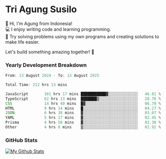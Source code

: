 # Tri Agung Susilo

👋 Hi, I'm Agung from Indonesia!<br>
💻 I enjoy writing code and learning programming.<br>
🧠 Try solving problems using my own programs and creating solutions to make life easier.

Let's build something amazing together! 🚀

### Yearly Development Breakdown

<!--START_SECTION:waka-->

```TypeScript JavaScript PHP
From: 13 August 2024 - To: 13 August 2025

Total Time: 212 hrs 13 mins

JavaScript       101 hrs 17 mins ███████████▓░░░░░░░░░░░░░   46.81 %
TypeScript       62 hrs 13 mins  ███████▒░░░░░░░░░░░░░░░░░   28.76 %
CSS              14 hrs 40 mins  █▓░░░░░░░░░░░░░░░░░░░░░░░   06.78 %
HTML             9 hrs 14 mins   █░░░░░░░░░░░░░░░░░░░░░░░░   04.27 %
JSON             6 hrs 38 mins   ▓░░░░░░░░░░░░░░░░░░░░░░░░   03.07 %
YAML             5 hrs 17 mins   ▓░░░░░░░░░░░░░░░░░░░░░░░░   02.45 %
Prisma           4 hrs 58 mins   ▓░░░░░░░░░░░░░░░░░░░░░░░░   02.30 %
Other            4 hrs 8 mins    ▒░░░░░░░░░░░░░░░░░░░░░░░░   01.92 %
```

<!--END_SECTION:waka-->

### GitHub Stats

[![My Github Stats](https://github-readme-stats.vercel.app/api?username=triagung128&show_icons=true&hide=contribs,issues&count_private=true&theme=tokyonight)](https://github.com/triagung128)

<!-- [![Top Langs](https://github-readme-stats.vercel.app/api/top-langs/?username=triagung128&layout=compact)](https://github.com/triagung128) -->
